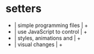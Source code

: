 # setters


+ | simple programming files  | +  
+ | use JavaScript to control | +
+ | styles, animations and    | +
+ | visual changes            | +

